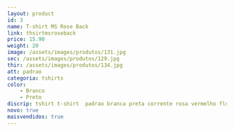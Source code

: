 ```yaml
---
layout: product
id: 3
name: T-shirt MS Rose Back 
link: thsirtmsroseback
price: 15.90
weight: 20
image: /assets/images/produtos/131.jpg
sec: /assets/images/produtos/129.jpg
thir: /assets/images/produtos/134.jpg
att: padrao
categoria: tshirts
color:
    - Branco
    - Preto
discrip: tshirt t-shirt  padrao branca preta corrente rosa vermelho flor fotografia costas
novo: true
maisvendidos: true
---
```

